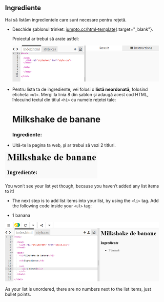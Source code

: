 ## Ingrediente

Hai să listăm ingredientele care sunt necesare pentru rețetă.

+ Deschide șablonul trinket: [jumpto.cc/html-template](http://jumpto.cc/html-template){:target="_blank"}.
    
    Proiectul ar trebui să arate astfel:
    
    ![captură de ecran](images/recipe-starter.png)

+ Pentru lista ta de ingrediente, vei folosi o **listă neordonată**, folosind eticheta `<ul>`. Mergi la linia 8 din șablon și adaugă acest cod HTML, înlocuind textul din titlul `<h1>` cu numele rețetei tale:

    <h1>Milkshake de banane</h1>
    
    <h3>Ingrediente:</h3>
    
    <ul>
    
    </ul>
    

+ Uită-te la pagina ta web, și ar trebui să vezi 2 titluri.

![captură de ecran](images/recipe-headings.png)

You won’t see your list yet though, because you haven’t added any list items to it!

+ The next step is to add list items into your list, by using the `<li>` tag. Add the following code inside your `<ul>` tag:

    <li>1 banana</li>
    

![screenshot](images/recipe-ul.png)

As your list is unordered, there are no numbers next to the list items, just bullet points.